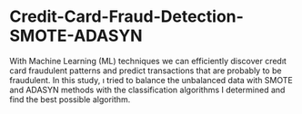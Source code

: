 # Credit-Card-Fraud-Detection-SMOTE-ADASYN
With Machine Learning (ML) techniques we can efficiently discover credıt card fraudulent patterns and predict transactions that are probably to be fraudulent. In this study, ı tried to balance the unbalanced data with SMOTE and ADASYN methods with the classification algorithms I determined and find the best possible algorithm. 
